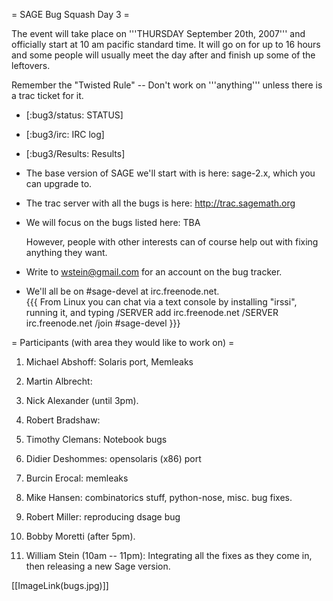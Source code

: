 = SAGE Bug Squash Day 3 =

The event will take place on '''THURSDAY September 20th, 2007''' and officially start at 10 am pacific standard time. It will go on for up to 16 hours and some people will usually meet the day after and finish up some of the leftovers.

Remember the "Twisted Rule" -- Don't work on '''anything''' unless there is a trac ticket for it.

 * [:bug3/status: STATUS]

 * [:bug3/irc: IRC log]

 * [:bug3/Results: Results]

 * The base version of SAGE we'll start with is here: sage-2.x, which you can upgrade to.

 * The trac server with all the bugs is here:
      http://trac.sagemath.org
 
 * We will focus on the bugs listed here: TBA

   However, people with other interests can of course help out with fixing anything they want. 
   
 * Write to wstein@gmail.com for an account on the bug tracker. 

 * We'll all be on #sage-devel at irc.freenode.net.  
{{{
From Linux you can chat via a text console by installing "irssi", running it, and typing 
  /SERVER add irc.freenode.net 
  /SERVER irc.freenode.net
  /join #sage-devel
}}}


= Participants (with area they would like to work on) =

 1. Michael Abshoff: Solaris port, Memleaks

 1. Martin Albrecht: 

 1. Nick Alexander (until 3pm).

 1. Robert Bradshaw: 

 1. Timothy Clemans: Notebook bugs

 1. Didier Deshommes: opensolaris (x86) port

 1. Burcin Erocal: memleaks

 1. Mike Hansen: combinatorics stuff, python-nose, misc. bug fixes.
 
 1. Robert Miller: reproducing dsage bug

 1. Bobby Moretti (after 5pm).

 1. William Stein (10am -- 11pm): Integrating all the fixes as they come in, then releasing a new Sage version.



[[ImageLink(bugs.jpg)]]
